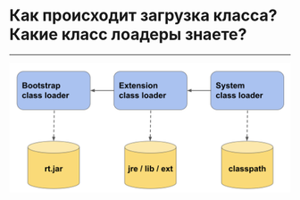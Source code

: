# Как происходит загрузка класса? Какие класс лоадеры знаете?
---

![image info](images/class-loaders.png)